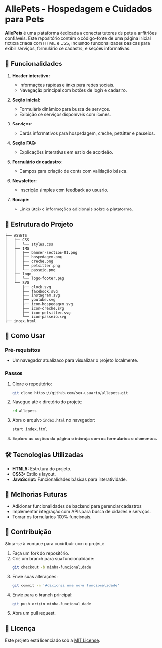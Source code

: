 # AllePets - Hospedagem e Cuidados para Pets

**AllePets** é uma plataforma dedicada a conectar tutores de pets a anfitriões confiáveis. Este repositório contém o código-fonte de uma página inicial fictícia criada com HTML e CSS, incluindo funcionalidades básicas para exibir serviços, formulário de cadastro, e seções informativas.

## 🎯 Funcionalidades

1. **Header interativo:**
   - Informações rápidas e links para redes sociais.
   - Navegação principal com botões de login e cadastro.

2. **Seção inicial:**
   - Formulário dinâmico para busca de serviços.
   - Exibição de serviços disponíveis com ícones.

3. **Serviços:**
   - Cards informativos para hospedagem, creche, petsitter e passeios.

4. **Seção FAQ:**
   - Explicações interativas em estilo de acordeão.

5. **Formulário de cadastro:**
   - Campos para criação de conta com validação básica.

6. **Newsletter:**
   - Inscrição simples com feedback ao usuário.

7. **Rodapé:**
   - Links úteis e informações adicionais sobre a plataforma.

## 📂 Estrutura do Projeto

```
├── ASSETS
│   ├── CSS
│   │   └── styles.css
│   ├── IMG
│   │   ├── banner-section-01.png
│   │   ├── hospedagem.png
│   │   ├── creche.png
│   │   ├── petsitter.png
│   │   └── passeio.png
│   ├── logo
│   │   └── logo-footer.png
│   └── SVG
│       ├── clock.svg
│       ├── facebook.svg
│       ├── instagram.svg
│       ├── youtube.svg
│       ├── icon-hospedagem.svg
│       ├── icon-creche.svg
│       ├── icon-petsitter.svg
│       └── icon-passeio.svg
├── index.html
```

## 🚀 Como Usar

### Pré-requisitos

- Um navegador atualizado para visualizar o projeto localmente.

### Passos

1. Clone o repositório:
   ```bash
   git clone https://github.com/seu-usuario/allepets.git
   ```

2. Navegue até o diretório do projeto:
   ```bash
   cd allepets
   ```

3. Abra o arquivo `index.html` no navegador:
   ```bash
   start index.html
   ```

4. Explore as seções da página e interaja com os formulários e elementos.

## 🛠 Tecnologias Utilizadas

- **HTML5:** Estrutura do projeto.
- **CSS3:** Estilo e layout.
- **JavaScript:** Funcionalidades básicas para interatividade.

## 📌 Melhorias Futuras

- Adicionar funcionalidades de backend para gerenciar cadastros.
- Implementar integração com APIs para busca de cidades e serviços.
- Tornar os formulários 100% funcionais.

## 🤝 Contribuição

Sinta-se à vontade para contribuir com o projeto:

1. Faça um fork do repositório.
2. Crie um branch para sua funcionalidade:
   ```bash
   git checkout -b minha-funcionalidade
   ```
3. Envie suas alterações:
   ```bash
   git commit -m 'Adicionei uma nova funcionalidade'
   ```
4. Envie para o branch principal:
   ```bash
   git push origin minha-funcionalidade
   ```
5. Abra um pull request.

## 📄 Licença

Este projeto está licenciado sob a [MIT License](LICENSE).
